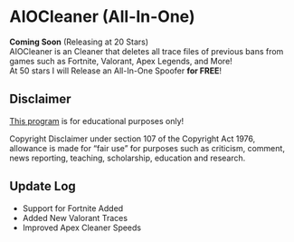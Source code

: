 # AIOCleaner (All-In-One)
**Coming Soon** (Releasing at 20 Stars)  
AIOCleaner is an Cleaner that deletes all trace files of previous bans from games such as Fortnite, Valorant, Apex Legends, and More!  
At 50 stars I will Release an All-In-One Spoofer **for FREE**!

## Disclaimer
[This program](https://github.com/NotSlater/AIOCleaner) is for educational purposes only!

Copyright Disclaimer under section 107 of the Copyright Act 1976, allowance is made for “fair use” for purposes such as criticism, comment, news reporting, teaching, scholarship, education and research.

## Update Log

* Support for Fortnite Added 
* Added New Valorant Traces
* Improved Apex Cleaner Speeds
